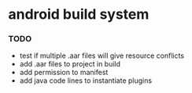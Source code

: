 # android build system

### TODO
- test if multiple .aar files will give resource conflicts
- add .aar files to project in build
- add permission to manifest
- add java code lines to instantiate plugins
